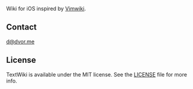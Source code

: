 Wiki for iOS inspired by [Vimwiki](https://vimwiki.github.io/).

## Contact

[d@dvor.me](mailto:d@dvor.me?subject=TextWiki)

## License

TextWiki is available under the MIT license. See the [LICENSE](LICENSE) file for more info.

